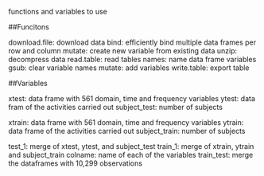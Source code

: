 functions and variables to use

##Funcitons

download.file: download data
bind: efficiently bind multiple data frames per row and column
mutate: create new variable from existing data
unzip: decompress data
read.table: read tables
names: name data frame variables
gsub: clear variable names
mutate: add variables
write.table: export table

##Variables 

xtest: data frame with 561 domain, time and frequency variables
ytest: data fram of the activities carried out
subject_test: number of subjects

xtrain: data frame with 561 domain, time and frequency variables
ytrain: data frame of the activities carried out
subject_train: number of subjects

test_1: merge of xtest, ytest, and subject_test
train_1: merge of xtrain, ytrain and subject_train
colname: name of each of the variables
train_test: merge the dataframes with 10,299 observations

